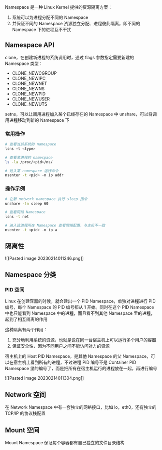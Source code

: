 Namespace 是一种 Linux Kernel 提供的资源隔离方案：
1. 系统可以为进程分配不同的 Namespace
2. 并保证不同的 Namespace 资源独立分配、进程彼此隔离，即不同的 Namespace 下的进程互不干扰

## Namespace API

clone，在创建新进程的系统调用时，通过 flags 参数指定需要新建的 Namespace 类型：
- CLONE_NEWCGROUP
- CLONE_NEWIPC
- CLONE_NEWNET
- CLONE_NEWNS
- CLONE_NEWPID
- CLONE_NEWUSER
- CLONE_NEWUTS

setns，可以让调用进程加入某个已经存在的 Namespace 中
unshare，可以将调用进程移动到新的 Namespace 下

### 常用操作

```bash
# 查看当前系统的 namespace
lsns –t <type>

# 查看某进程的 namespace
ls -la /proc/<pid>/ns/

# 进入某 namespace 运行命令
nsenter -t <pid> -n ip addr
```

### 操作示例

```bash
# 在新 network namespace 执行 sleep 指令
unshare -fn sleep 60

# 查看网络 Namespace
lsns -t net

# 进入该进程所在 Namespace 查看网络配置，与主机不一致
nsenter -t <pid> -n ip a
```

## 隔离性

![[Pasted image 20230214011246.png]]

## Namespace 分类

### PID 空间

Linux 在创建容器的时候，就会建出一个 PID Namespace，单独对进程进行 PID 编号，每个 Namespace 的 PID 编号都从 1 开始。同时在这个 PID Namespace 中也只能看到 Namespace 中的进程，而且看不到其他 Namespace 里的进程，起到了相互隔离的作用

这种隔离有两个作用：
1. 充分地利用系统的资源，也就是说在同一台宿主机上可以运行多个用户的容器
2. 保证安全性，因为不同用户之间不能访问对方的资源

宿主机上的 Host PID Namespace，是其他 Namespace 的父 Namespace，可以在宿主机上看到所有的进程，不过进程 PID 编号不是 Container PID Namespace 里的编号了，而是把所有在宿主机运行的进程放在一起，再进行编号

![[Pasted image 20230214011304.png]]

## Network 空间

在 Network Namespace 中有一套独立的网络接口，比如 lo，eth0，还有独立的 TCP/IP 的协议栈配置

## Mount 空间

Mount Namespace 保证每个容器都有自己独立的文件目录结构